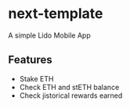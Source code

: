 # next-template

A simple Lido Mobile App

## Features

- Stake ETH
- Check ETH and stETH balance
- Check jistorical rewards earned